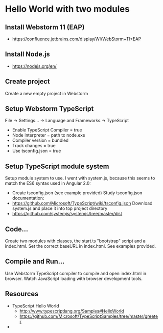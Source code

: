 Hello World with two modules
============================

Install Webstorm 11 (EAP)
-------------------------
- https://confluence.jetbrains.com/display/WI/WebStorm+11+EAP

Install Node.js
---------------
- https://nodejs.org/en/

Create project
--------------
Create a new empty project in Webstorm

Setup Webstorm TypeScript
-------------------------
File -> Settings... -> Language and Frameworks -> TypeScript
- Enable TypeScript Compiler = true
- Node Interpreter = path to node.exe
- Compiler version = bundled
- Track changes = true
- Use tsconfig.json = true

Setup TypeScript module system
------------------------------
Setup module system to use. I went with system.js, because this seems to match the ES6 syntax used in Angular 2.0:
- Create tsconfig.json (see example provided)
Study tsconfig.json documentation:
- https://github.com/Microsoft/TypeScript/wiki/tsconfig.json
Download system.js and place it into top project directory
- https://github.com/systemjs/systemjs/tree/master/dist

Code...
-------
Create two modules with classes, the start.ts "bootstrap" script and a index.html.
Set the correct baseURL in index.html.
See examples provided.

Compile and Run...
------------------
Use Webstorm TypeScript compiler to compile and open index.html in browser.
Watch JavaScript loading with browser development tools.

Resources
---------

- TypeScript Hello World
  - http://www.typescriptlang.org/Samples#HelloWorld
  -  https://github.com/Microsoft/TypeScriptSamples/tree/master/greeter
- 

